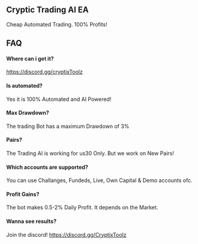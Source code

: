 ## Cryptic Trading AI EA

Cheap Automated Trading. 100% Profits!


## FAQ

#### Where can i get it?

https://discord.gg/cryptixToolz

#### Is automated?

Yes it is 100% Automated and AI Powered!

#### Max Drawdown?

The trading Bot has a maximum Drawdown of 3%

#### Pairs?

The Trading AI is working for us30 Only. But we work on New Pairs!

#### Which accounts are supported?

You can use Challanges, Fundeds, Live, Own Capital & Demo accounts ofc.

#### Profit Gains?

The bot makes 0.5-2% Daily Profit. It depends on the Market.

#### Wanna see results?

Join the discord! https://discord.gg/CryptixToolz 
 